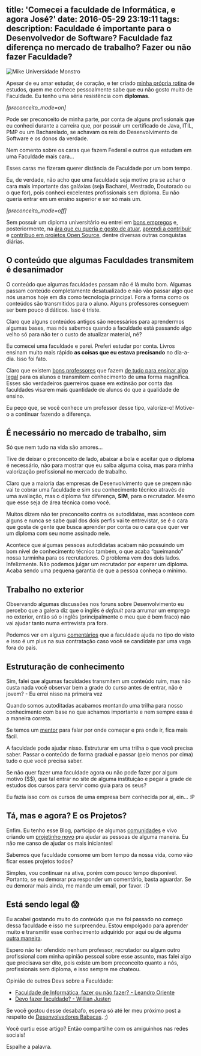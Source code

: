 title: 'Comecei a faculdade de Informática, e agora José?'
date: 2016-05-29 23:19:11
tags:
description: Faculdade é importante para o Desenvolvedor de Software? Faculdade faz diferença no mercado de trabalho? Fazer ou não fazer Faculdade?
---

<div class="shared-img">
    <img src="http://s33.postimg.org/fputcjr1r/universidade_monstros_personagem_mike.jpg" alt="Mike Universidade Monstro">
</div>

Apesar de eu amar estudar, de coração, e ter criado [minha própria rotina](/posts/como-alcancar-objetivos-rapidamente-nos-estudos/) de estudos, quem me conhece pessoalmente sabe que eu não gosto muito de Faculdade. Eu tenho uma séria resistência com **diplomas**. <!--more-->

*[preconceito_mode=on]*

Pode ser preconceito de minha parte, por conta de alguns profissionais que eu conheci durante a carreira que, por possuir um certificado de Java, ITIL, PMP ou um Bacharelado, se achavam os reis do Desenvolvimento de Software e os donos da verdade.

Nem comento sobre os caras que fazem Federal e outros que estudam em uma Faculdade mais cara…

Esses caras me fizeram querer distância de Faculdade por um bom tempo.

Eu, de verdade, não acho que uma faculdade seja motivo pra se achar o cara mais importante das galáxias (seja Bacharel, Mestrado, Doutorado ou o que for), pois conheci excelentes profissionais sem diploma. Eu não queria entrar em um ensino superior e ser só mais um. 

*[preconceito_mode=off]*

Sem possuir um diploma universitário eu entrei em [bons empregos](https://br.linkedin.com/in/woliveira542) e, posteriormente, na [ára que eu queria e gosto de atuar](/posts/um-ano-como-desenvolvedor-front-end/), [aprendi a contribuir](/posts/contribuindo-para-projetos-open-source-no-github-mesmo-sendo-iniciante/) e [contribuo em projetos Open Source](http://github.com/woliveiras), dentre diversas outras conquistas diárias.

## O conteúdo que algumas Faculdades transmitem é desanimador

O conteúdo que algumas faculdades passam não é lá muito bom. Algumas passam conteúdo completamente desatualizado e não vão passar algo que nós usamos hoje em dia como tecnologia principal. Fora a forma como os conteúdos são transmitidos para o aluno. Alguns professores conseguem ser bem pouco didáticos. Isso é triste.

Claro que alguns conteúdos antigos são necessários para aprendermos algumas bases, mas nós sabemos quando a faculdade está passando algo velho só para não ter o custo de atualizar material, né?

Eu comecei uma faculdade e parei. Preferi estudar por conta. Livros ensinam muito mais rápido **as coisas que eu estava precisando** no dia-a-dia. Isso foi fato.

Claro que existem [bons professores](twitter.com/ubirajarapelli) que fazem [de tudo para ensinar algo legal](https://www.youtube.com/channel/UCripRddD4BnaMcU833ExuwA) para os alunos e transmitem conhecimento de uma forma magnífica. Esses são verdadeiros guerreiros quase em extinsão por conta das faculdades visarem mais quantidade de alunos do que a qualidade de ensino.

Eu peço que, se você conhece um professor desse tipo, valorize-o!
Motive-o a continuar fazendo a diferença.

## É necessário no mercado de trabalho, sim

Só que nem tudo na vida são amores...

Tive de deixar o preconceito de lado, abaixar a bola e aceitar que o diploma é necessário, não para mostrar que eu saiba alguma coisa, mas para minha valorização profissional no mercado de trabalho.

Claro que a maioria das empresas de Desenvolvimento que se prezem não vai te cobrar uma faculdade e sim seu conhecimento técnico através de uma avaliação, mas o diploma faz diferença, **SIM**, para o recrutador. Mesmo que esse seja de área técnica como você.

Muitos dizem não ter preconceito contra os autodidatas, mas acontece com alguns e nunca se sabe qual dos dois perfis vai te entrevistar, se é o cara que gosta de gente que busca aprender por conta ou o cara que quer ver um diploma com seu nome assinado nele.

Acontece que algumas pessoas autodidatas acabam não possuindo um bom nível de conhecimento técnico também, o que acaba “queimando” nossa turminha para os recrutadores. O problema vem dos dois lados. Infelizmente. Não podemos julgar um recrutador por esperar um diploma. Acaba sendo uma pequena garantia de que a pessoa conheça o mínimo.

## Trabalho no exterior

Observando algumas discussões nos foruns sobre Desenvolvimento eu percebo que a galera diz que o inglês é *default* para arrumar um emprego no exterior, então só o inglês (principalmente o meu que é bem fraco) não vai ajudar tanto numa entrevista pra fora.

Podemos ver em alguns  [comentários](https://github.com/frontendbr/forum/issues/56) que a faculdade ajuda no tipo do visto e isso é um plus na sua contratação caso você se candidate par uma vaga fora do país.

## Estruturação de conhecimento

Sim, falei que algumas faculdades transmitem um conteúdo ruim, mas não custa nada você observar bem a grade do curso antes de entrar, não é jovem? - Eu errei nisso na primeira vez

Quando somos autoditadas acabamos montando uma trilha para nosso conhecimento com base no que achamos importante e nem sempre essa é a maneira correta.

Se temos um [mentor](https://github.com/training-center/mentoria) para falar por onde começar e pra onde ir, fica mais fácil.

A faculdade pode ajudar nisso. Estruturar em uma trilha o que você precisa saber. Passar o conteúdo de forma gradual e passar (pelo menos por cima) tudo o que você precisa saber.

Se não quer fazer uma faculdade agora ou não pode fazer por algum motivo ($$), que tal entrar no site de alguma instituição e pegar a grade de estudos dos cursos para servir como guia para os seus?

Eu fazia isso com os cursos de uma empresa bem conhecida por ai, ein… :P

## Tá, mas e agora? E os Projetos?

Enfim. Eu tenho esse Blog, participo de algumas [comunidades](https://github.com/abc-dev) e vivo criando um [projetinho novo](https://github.com/woliveiras/front-end-career) pra ajudar as pessoas de alguma maneira. Eu não me canso de ajudar os mais iniciantes!

Sabemos que faculdade consome um bom tempo da nossa vida, como vão ficar esses projetos todos?

Simples, vou continuar na ativa, porém com pouco tempo disponível. Portanto, se eu demorar pra responder um comentário, basta aguardar. Se eu demorar mais ainda, me mande um email, por favor. :D

## Está sendo legal :scream:

Eu acabei gostando muito do conteúdo que me foi passado no começo dessa faculdade e isso me surpreendeu. Estou empolgado para aprender muito e transmitir esse conhecimento adquirido por aqui ou de alguma [outra maneira](https://github.com/).

Espero não ter ofendido nenhum professor, recrutador ou algum outro profissional com minha opinião pessoal sobre esse assunto, mas falei algo que precisava ser dito, pois existe um bom preconceito quanto a nós, profissionais sem diploma, e isso sempre me chateou.

Opinião de outros Devs sobre a Faculdade:

- [Faculdade de Informática, fazer ou não fazer? - Leandro Oriente](https://leandrooriente.com/faculdade-de-informatica-fazer-ou-nao-fazer/)
- [Devo fazer faculdade? - Willian Justen](http://willianjusten.com.br/devo-fazer-faculdade/)

Se você gostou desse desabafo, espera só até ler meu próximo post a respeito de [Desenvolvedores Babacas](https://www.javascriptmasters.com.br/blog/mindfulness/10-coisas-que-todo-desenvolvedor-babaca-fala/). ;)

Você curtiu esse artigo? Então compartilhe com os amiguinhos nas redes sociais!

Espalhe a palavra.
